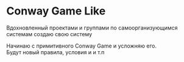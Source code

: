 # Conway Game Like
Вдохновленный проектами и группами по самоорганизующимся системам 
создаю свою систему

Начинаю с примитивного Conway Game и усложняю его.  
Будут новый правила, условия и и т.п

